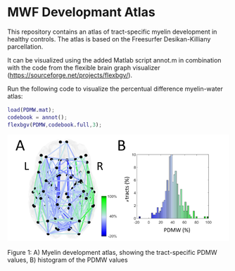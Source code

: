 # MWF Developmant Atlas

This repository contains an atlas of tract-specific myelin development in healthy controls. The atlas is based on the Freesurfer Desikan-Killiany parcellation.

It can be visualized using the added Matlab script annot.m in combination with the code from the flexible brain graph visualizer (https://sourceforge.net/projects/flexbgv/).

Run the following code to visualize the percentual difference myelin-water atlas:


```Matlab
load(PDMW.mat);
codebook = annot();
flexbgv(PDMW,codebook.full,3);
```



![PDMW](https://github.com/GSDrenthen/MWFDevelopmantAtlas/blob/master/Figure1.png)

Figure 1: A) Myelin development atlas, showing the tract-specific PDMW values, B) histogram of the PDMW values
